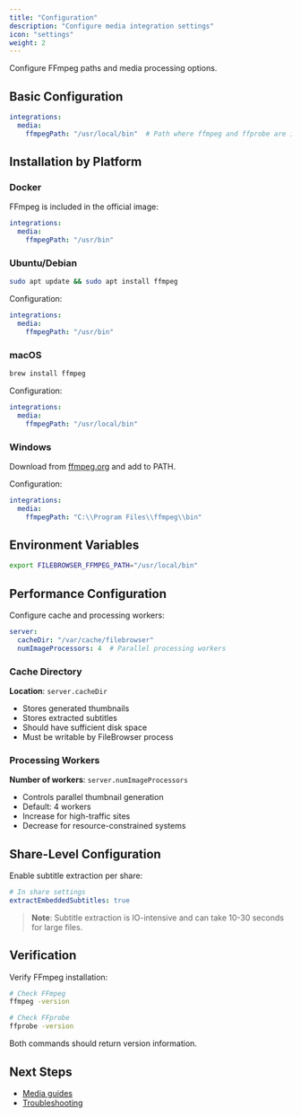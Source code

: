 ```yaml
---
title: "Configuration"
description: "Configure media integration settings"
icon: "settings"
weight: 2
---
```


Configure FFmpeg paths and media processing options.

## Basic Configuration

```yaml
integrations:
  media:
    ffmpegPath: "/usr/local/bin"  # Path where ffmpeg and ffprobe are installed
```

## Installation by Platform

### Docker

FFmpeg is included in the official image:

```yaml
integrations:
  media:
    ffmpegPath: "/usr/bin"
```

### Ubuntu/Debian

```bash
sudo apt update && sudo apt install ffmpeg
```

Configuration:
```yaml
integrations:
  media:
    ffmpegPath: "/usr/bin"
```

### macOS

```bash
brew install ffmpeg
```

Configuration:
```yaml
integrations:
  media:
    ffmpegPath: "/usr/local/bin"
```

### Windows

Download from [ffmpeg.org](https://ffmpeg.org/download.html) and add to PATH.

Configuration:
```yaml
integrations:
  media:
    ffmpegPath: "C:\\Program Files\\ffmpeg\\bin"
```

## Environment Variables

```bash
export FILEBROWSER_FFMPEG_PATH="/usr/local/bin"
```

## Performance Configuration

Configure cache and processing workers:

```yaml
server:
  cacheDir: "/var/cache/filebrowser"
  numImageProcessors: 4  # Parallel processing workers
```

### Cache Directory

**Location**: `server.cacheDir`
- Stores generated thumbnails
- Stores extracted subtitles
- Should have sufficient disk space
- Must be writable by FileBrowser process

### Processing Workers

**Number of workers**: `server.numImageProcessors`
- Controls parallel thumbnail generation
- Default: 4 workers
- Increase for high-traffic sites
- Decrease for resource-constrained systems

## Share-Level Configuration

Enable subtitle extraction per share:

```yaml
# In share settings
extractEmbeddedSubtitles: true
```

> **Note**: Subtitle extraction is IO-intensive and can take 10-30 seconds for large files.

## Verification

Verify FFmpeg installation:

```bash
# Check FFmpeg
ffmpeg -version

# Check FFprobe
ffprobe -version
```

Both commands should return version information.

## Next Steps

- [Media guides](/docs/integrations/media/guides/)
- [Troubleshooting](/docs/integrations/media/troubleshooting/)

